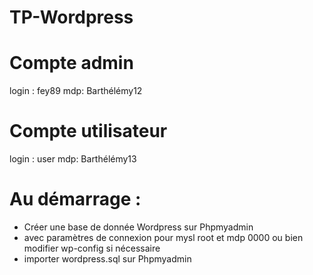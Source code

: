 # TP-Wordpress

Compte admin
===================
login : fey89
mdp: Barthélémy12

Compte utilisateur
===================
login : user
mdp: Barthélémy13

Au démarrage :
====================
- Créer une base de donnée Wordpress sur Phpmyadmin
- avec paramètres de connexion pour mysl root et mdp 0000
ou bien modifier wp-config si nécessaire
- importer wordpress.sql sur Phpmyadmin
